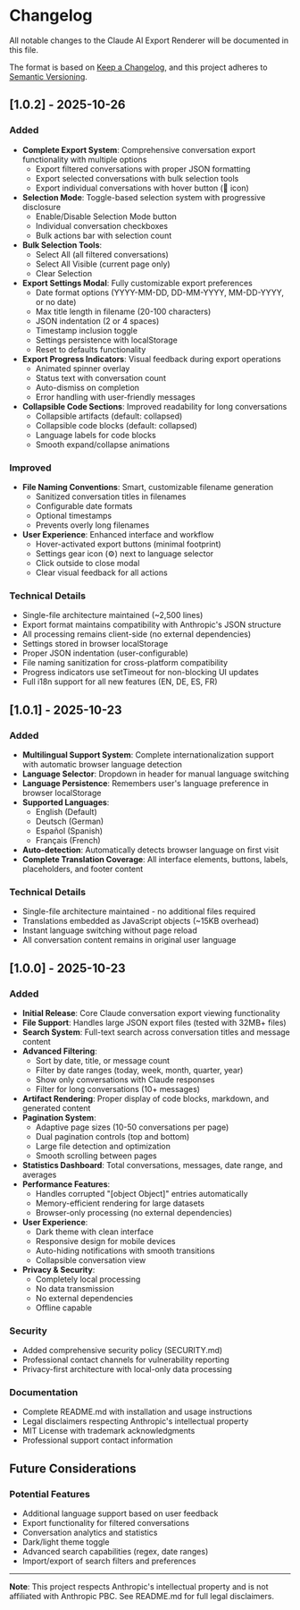 # Changelog

All notable changes to the Claude AI Export Renderer will be documented in this file.

The format is based on [Keep a Changelog](https://keepachangelog.com/en/1.0.0/),
and this project adheres to [Semantic Versioning](https://semver.org/spec/v2.0.0.html).

## [1.0.2] - 2025-10-26

### Added
- **Complete Export System**: Comprehensive conversation export functionality with multiple options
  - Export filtered conversations with proper JSON formatting
  - Export selected conversations with bulk selection tools
  - Export individual conversations with hover button (💾 icon)
- **Selection Mode**: Toggle-based selection system with progressive disclosure
  - Enable/Disable Selection Mode button
  - Individual conversation checkboxes
  - Bulk actions bar with selection count
- **Bulk Selection Tools**:
  - Select All (all filtered conversations)
  - Select All Visible (current page only)
  - Clear Selection
- **Export Settings Modal**: Fully customizable export preferences
  - Date format options (YYYY-MM-DD, DD-MM-YYYY, MM-DD-YYYY, or no date)
  - Max title length in filename (20-100 characters)
  - JSON indentation (2 or 4 spaces)
  - Timestamp inclusion toggle
  - Settings persistence with localStorage
  - Reset to defaults functionality
- **Export Progress Indicators**: Visual feedback during export operations
  - Animated spinner overlay
  - Status text with conversation count
  - Auto-dismiss on completion
  - Error handling with user-friendly messages
- **Collapsible Code Sections**: Improved readability for long conversations
  - Collapsible artifacts (default: collapsed)
  - Collapsible code blocks (default: collapsed)
  - Language labels for code blocks
  - Smooth expand/collapse animations

### Improved
- **File Naming Conventions**: Smart, customizable filename generation
  - Sanitized conversation titles in filenames
  - Configurable date formats
  - Optional timestamps
  - Prevents overly long filenames
- **User Experience**: Enhanced interface and workflow
  - Hover-activated export buttons (minimal footprint)
  - Settings gear icon (⚙️) next to language selector
  - Click outside to close modal
  - Clear visual feedback for all actions

### Technical Details
- Single-file architecture maintained (~2,500 lines)
- Export format maintains compatibility with Anthropic's JSON structure
- All processing remains client-side (no external dependencies)
- Settings stored in browser localStorage
- Proper JSON indentation (user-configurable)
- File naming sanitization for cross-platform compatibility
- Progress indicators use setTimeout for non-blocking UI updates
- Full i18n support for all new features (EN, DE, ES, FR)

## [1.0.1] - 2025-10-23

### Added
- **Multilingual Support System**: Complete internationalization support with automatic browser language detection
- **Language Selector**: Dropdown in header for manual language switching
- **Language Persistence**: Remembers user's language preference in browser localStorage
- **Supported Languages**:
  - English (Default)
  - Deutsch (German)
  - Español (Spanish)
  - Français (French)
- **Auto-detection**: Automatically detects browser language on first visit
- **Complete Translation Coverage**: All interface elements, buttons, labels, placeholders, and footer content

### Technical Details
- Single-file architecture maintained - no additional files required
- Translations embedded as JavaScript objects (~15KB overhead)
- Instant language switching without page reload
- All conversation content remains in original user language

## [1.0.0] - 2025-10-23

### Added
- **Initial Release**: Core Claude conversation export viewing functionality
- **File Support**: Handles large JSON export files (tested with 32MB+ files)
- **Search System**: Full-text search across conversation titles and message content
- **Advanced Filtering**: 
  - Sort by date, title, or message count
  - Filter by date ranges (today, week, month, quarter, year)
  - Show only conversations with Claude responses
  - Filter for long conversations (10+ messages)
- **Artifact Rendering**: Proper display of code blocks, markdown, and generated content
- **Pagination System**: 
  - Adaptive page sizes (10-50 conversations per page)
  - Dual pagination controls (top and bottom)
  - Large file detection and optimization
  - Smooth scrolling between pages
- **Statistics Dashboard**: Total conversations, messages, date range, and averages
- **Performance Features**:
  - Handles corrupted "[object Object]" entries automatically
  - Memory-efficient rendering for large datasets
  - Browser-only processing (no external dependencies)
- **User Experience**:
  - Dark theme with clean interface
  - Responsive design for mobile devices
  - Auto-hiding notifications with smooth transitions
  - Collapsible conversation view
- **Privacy & Security**:
  - Completely local processing
  - No data transmission
  - No external dependencies
  - Offline capable

### Security
- Added comprehensive security policy (SECURITY.md)
- Professional contact channels for vulnerability reporting
- Privacy-first architecture with local-only data processing

### Documentation
- Complete README.md with installation and usage instructions
- Legal disclaimers respecting Anthropic's intellectual property
- MIT License with trademark acknowledgments
- Professional support contact information

## Future Considerations

### Potential Features
- Additional language support based on user feedback
- Export functionality for filtered conversations
- Conversation analytics and statistics
- Dark/light theme toggle
- Advanced search capabilities (regex, date ranges)
- Import/export of search filters and preferences

---

**Note**: This project respects Anthropic's intellectual property and is not affiliated with Anthropic PBC. See README.md for full legal disclaimers.

